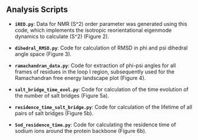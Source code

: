 ## Analysis Scripts

- **`iRED.py`**: Data for NMR \(S^2\) order parameter was generated using this code, which implements the isotropic reorientational eigenmode dynamics to calculate \(S^2\) (Figure 2).

- **`dihedral_RMSD.py`**: Code for calculation of RMSD in phi and psi dihedral angle space (Figure 3).

- **`ramachandran_data.py`**: Code for extraction of phi-psi angles for all frames of residues in the loop I region, subsequently used for the Ramachandran free energy landscape plot (Figure 4).

- **`salt_bridge_time_evol.py`**: Code for calculation of the time evolution of the number of salt bridges (Figure 5a).

- **`residence_time_salt_bridge.py`**: Code for calculation of the lifetime of all pairs of salt bridges (Figure 5b).

- **`Sod_residence_time.py`**: Code for calculating the residence time of sodium ions around the protein backbone (Figure 6b).
